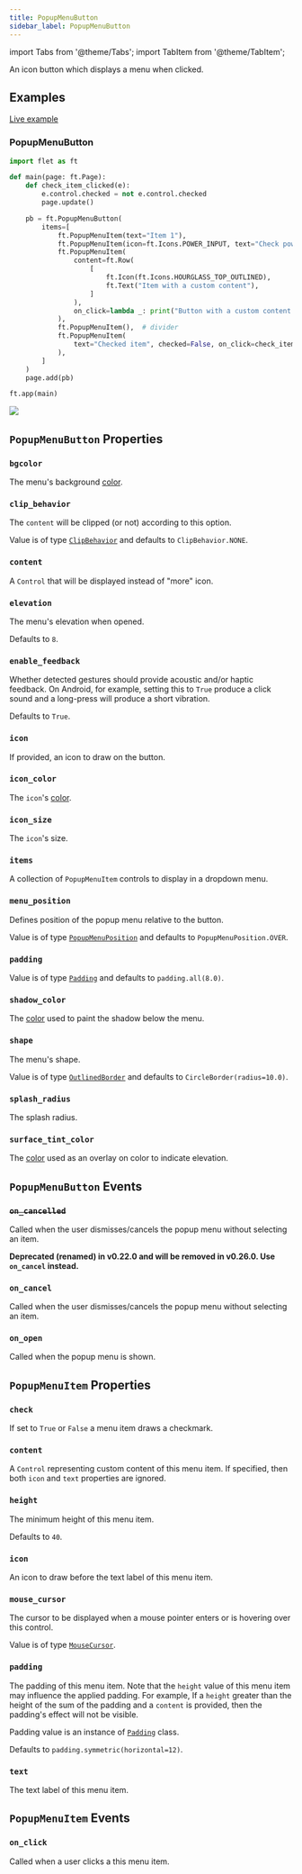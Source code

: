 ```yaml
---
title: PopupMenuButton
sidebar_label: PopupMenuButton
---
```

import Tabs from '@theme/Tabs';
import TabItem from '@theme/TabItem';

An icon button which displays a menu when clicked.

## Examples

[Live example](https://flet-controls-gallery.fly.dev/buttons/popupmenubutton)

### PopupMenuButton

<Tabs groupId="language">
  <TabItem value="python" label="Python" default>

```python
import flet as ft

def main(page: ft.Page):
    def check_item_clicked(e):
        e.control.checked = not e.control.checked
        page.update()

    pb = ft.PopupMenuButton(
        items=[
            ft.PopupMenuItem(text="Item 1"),
            ft.PopupMenuItem(icon=ft.Icons.POWER_INPUT, text="Check power"),
            ft.PopupMenuItem(
                content=ft.Row(
                    [
                        ft.Icon(ft.Icons.HOURGLASS_TOP_OUTLINED),
                        ft.Text("Item with a custom content"),
                    ]
                ),
                on_click=lambda _: print("Button with a custom content clicked!"),
            ),
            ft.PopupMenuItem(),  # divider
            ft.PopupMenuItem(
                text="Checked item", checked=False, on_click=check_item_clicked
            ),
        ]
    )
    page.add(pb)

ft.app(main)
```
  </TabItem>
</Tabs>

<img src="/img/docs/controls/popup-menu-button/popup-menu-button-with-custom-content.gif" className="screenshot-30"/>

## `PopupMenuButton` Properties

### `bgcolor`

The menu's background [color](/docs/reference/colors).

### `clip_behavior`

The `content` will be clipped (or not) according to this option.

Value is of type [`ClipBehavior`](/docs/reference/types/clipbehavior) and defaults to `ClipBehavior.NONE`.

### `content`

A `Control` that will be displayed instead of "more" icon.

### `elevation`

The menu's elevation when opened.

Defaults to `8`.

### `enable_feedback`

Whether detected gestures should provide acoustic and/or haptic feedback. On Android, for example, setting this to `True` produce a click sound and a long-press will produce a short vibration. 

Defaults to `True`.

### `icon`

If provided, an icon to draw on the button.

### `icon_color`

The `icon`'s [color](/docs/reference/colors).

### `icon_size`

The `icon`'s size.

### `items`

A collection of `PopupMenuItem` controls to display in a dropdown menu.

### `menu_position`

Defines position of the popup menu relative to the button.

Value is of type [`PopupMenuPosition`](/docs/reference/types/popupmenuposition) and defaults
to `PopupMenuPosition.OVER`.

### `padding`

Value is of type [`Padding`](/docs/reference/types/padding) and defaults to `padding.all(8.0)`.

### `shadow_color`

The [color](/docs/reference/colors) used to paint the shadow below the menu.

### `shape`

The menu's shape.

Value is of type [`OutlinedBorder`](/docs/reference/types/outlinedborder) and defaults to `CircleBorder(radius=10.0)`.

### `splash_radius`

The splash radius.

### `surface_tint_color`

The [color](/docs/reference/colors) used as an overlay on color to indicate elevation.

## `PopupMenuButton` Events

### ~~`on_cancelled`~~

Called when the user dismisses/cancels the popup menu without selecting an item.

**Deprecated (renamed) in v0.22.0 and will be removed in v0.26.0. Use `on_cancel` instead.**

### `on_cancel`

Called when the user dismisses/cancels the popup menu without selecting an item.

### `on_open`

Called when the popup menu is shown.

## `PopupMenuItem` Properties

### `check`

If set to `True` or `False` a menu item draws a checkmark.

### `content`

A `Control` representing custom content of this menu item. If specified, then both `icon` and `text` properties are ignored.

### `height`

The minimum height of this menu item.

Defaults to `40`.

### `icon`

An icon to draw before the text label of this menu item.

### `mouse_cursor`

The cursor to be displayed when a mouse pointer enters or is hovering over this control.

Value is of type [`MouseCursor`](/docs/reference/types/mousecursor).

### `padding`

The padding of this menu item. Note that the `height` value of this menu item may influence the applied padding. For example, If a `height` greater than the height of the sum of the padding and a `content` is provided, then the padding's effect will not be visible.

Padding value is an instance of [`Padding`](/docs/reference/types/padding) class.

Defaults to `padding.symmetric(horizontal=12)`.

### `text`

The text label of this menu item.

## `PopupMenuItem` Events

### `on_click`

Called when a user clicks a this menu item.